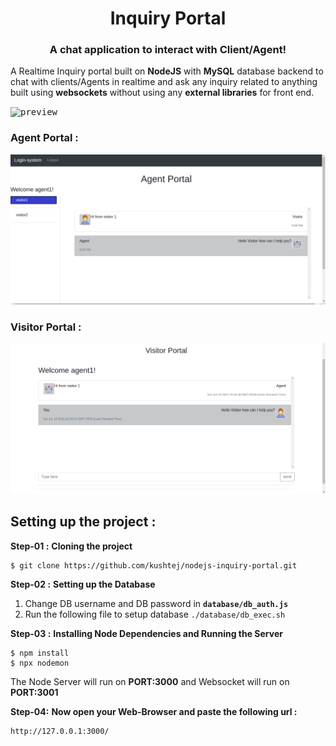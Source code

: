 <!Doctype HTML>
<h1 align="center">Inquiry Portal</h1>
<h3 align="center">A chat application to interact with Client/Agent!</h3>

A Realtime Inquiry portal built on **NodeJS**  with **MySQL** database backend to chat with clients/Agents  in realtime and ask any inquiry related to anything built using **websockets** without using any **external libraries** for front end.

<kbd>![preview](preview/preivew.gif?raw=true " ")</kbd>

### Agent Portal :
<kbd>![preview](preview/agent.png?raw=true " ")</kbd>

### Visitor Portal : 

<kbd>![preview](preview/visitor.png?raw=true " ")</kbd>

## Setting up the project :

**Step-01 :** **Cloning the project**
```
$ git clone https://github.com/kushtej/nodejs-inquiry-portal.git
```
**Step-02 :** **Setting up the Database**

1. Change DB username and DB password in **`database/db_auth.js`** 
2. Run the following file to setup database `./database/db_exec.sh`

**Step-03 :** **Installing Node Dependencies and Running the Server**

```
$ npm install
$ npx nodemon
```

The Node Server will run on **PORT:3000** and Websocket will run on **PORT:3001**


**Step-04:**  **Now open your Web-Browser and paste the following url :**

```
http://127.0.0.1:3000/
```
